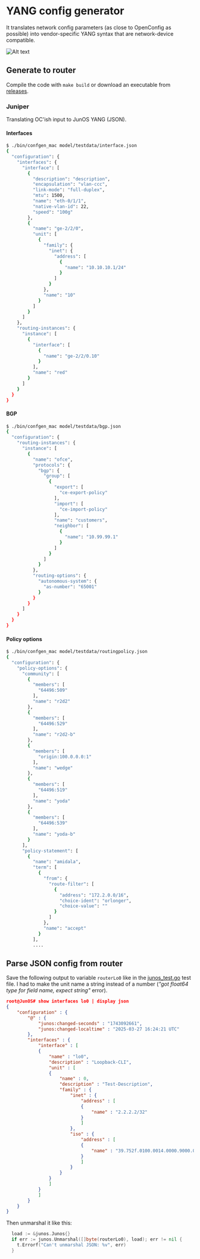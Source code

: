 # YANG config generator

It translates network config parameters (as close to OpenConfig as possible) into vendor-specific YANG syntax that are network-device compatible. 

![Alt text](images/excalidraw.svg)

## Generate to router

Compile the code with `make build` or download an executable from [releases](https://github.com/nleiva/yang-config-gen/releases).

### Juniper

Translating OC'ish input to JunOS YANG (JSON).

#### Interfaces

```bash
$ ./bin/confgen_mac model/testdata/interface.json
{
  "configuration": {
    "interfaces": {
      "interface": [
        {
          "description": "description",
          "encapsulation": "vlan-ccc",
          "link-mode": "full-duplex",
          "mtu": 1500,
          "name": "eth-0/1/1",
          "native-vlan-id": 22,
          "speed": "100g"
        },
        {
          "name": "ge-2/2/0",
          "unit": [
            {
              "family": {
                "inet": {
                  "address": [
                    {
                      "name": "10.10.10.1/24"
                    }
                  ]
                }
              },
              "name": "10"
            }
          ]
        }
      ]
    },
    "routing-instances": {
      "instance": [
        {
          "interface": [
            {
              "name": "ge-2/2/0.10"
            }
          ],
          "name": "red"
        }
      ]
    }
  }
}
```

#### BGP

```bash
$ ./bin/confgen_mac model/testdata/bgp.json 
{
  "configuration": {
    "routing-instances": {
      "instance": [
        {
          "name": "ofce",
          "protocols": {
            "bgp": {
              "group": [
                {
                  "export": [
                    "ce-export-policy"
                  ],
                  "import": [
                    "ce-import-policy"
                  ],
                  "name": "customers",
                  "neighbor": [
                    {
                      "name": "10.99.99.1"
                    }
                  ]
                }
              ]
            }
          },
          "routing-options": {
            "autonomous-system": {
              "as-number": "65001"
            }
          }
        }
      ]
    }
  }
}
```

#### Policy options

```bash
$ ./bin/confgen_mac model/testdata/routingpolicy.json 
{
  "configuration": {
    "policy-options": {
      "community": [
        {
          "members": [
            "64496:509"
          ],
          "name": "r2d2"
        },
        {
          "members": [
            "64496:529"
          ],
          "name": "r2d2-b"
        },
        {
          "members": [
            "origin:100.0.0.0:1"
          ],
          "name": "wedge"
        },
        {
          "members": [
            "64496:519"
          ],
          "name": "yoda"
        },
        {
          "members": [
            "64496:539"
          ],
          "name": "yoda-b"
        }
      ],
      "policy-statement": [
        {
          "name": "amidala",
          "term": [
            {
              "from": {
                "route-filter": [
                  {
                    "address": "172.2.0.0/16",
                    "choice-ident": "orlonger",
                    "choice-value": ""
                  }
                ]
              },
              "name": "accept"
            }
          ],
          ....
```


## Parse JSON config from router

Save the following output to variable `routerLo0` like in the [junos_test.go](compiler/junos/junos_test.go) test file. I had to make the unit name a string instead of a number (*"got float64 type for field name, expect string"* error). 


```json
root@JunOS# show interfaces lo0 | display json 
{
    "configuration" : {
        "@" : {
            "junos:changed-seconds" : "1743092661", 
            "junos:changed-localtime" : "2025-03-27 16:24:21 UTC"
        }, 
        "interfaces" : {
            "interface" : [
            {
                "name" : "lo0", 
                "description" : "Loopback-CLI", 
                "unit" : [
                {
                    "name" : 0, 
                    "description" : "Test-Description", 
                    "family" : {
                        "inet" : {
                            "address" : [
                            {
                                "name" : "2.2.2.2/32"
                            }
                            ]
                        }, 
                        "iso" : {
                            "address" : [
                            {
                                "name" : "39.752f.0100.0014.0000.9000.0020.0102.4308.2198.00"
                            }
                            ]           
                        }
                    }
                }
                ]
            }
            ]
        }
    }
}
```

Then unmarshal it like this:

```go
  load := &junos.Junos{}
  if err := junos.Unmarshal([]byte(routerLo0), load); err != nil {
    t.Errorf("Can't unmarshal JSON: %v", err)
  }
```